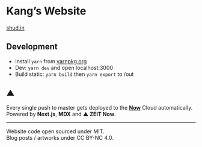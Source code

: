 # Kang’s Website

[shud.in](https://shud.in)

## Development
- Install `yarn` from [yarnpkg.org](https://yarnpkg.org)
- Dev: `yarn dev` and open localhost:3000
- Build static: `yarn build` then `yarn export` to /out

## ▲
Every single push to master gets deployed to the **[Now](https://zeit.co/now)** Cloud automatically.  
Powered by **Next.js**, **MDX** and **▲ ZEIT Now**.

---

Website code open sourced under MIT.  
Blog posts / artworks under CC BY-NC 4.0.
